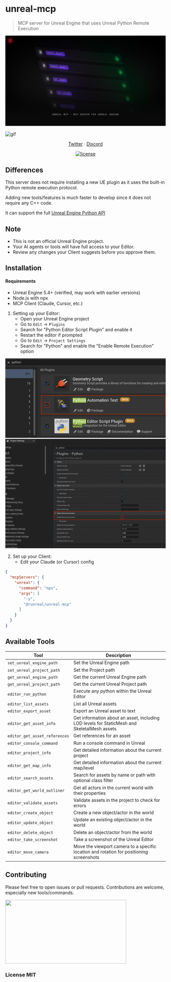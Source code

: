 # unreal-mcp
> MCP server for Unreal Engine that uses Unreal Python Remote Execution

![hero](https://github.com/runreal/unreal-mcp/raw/refs/heads/main/hero.png)

![gif](https://github.com/runreal/unreal-mcp/raw/refs/heads/main/mcp.gif)

<p align="center">
  <a href="https://x.com/runreal_dev">Twitter</a>
  ·
  <a href="https://discord.gg/6ZhWVU5W47">Discord</a>
</p>

<div align="center">
  <a href="LICENSE"><img alt="license" src="https://img.shields.io/badge/LICENSE-MIT-GREEN?style=flat-square"></a>
</div>

## Differences

This server does not require installing a new UE plugin as it uses the built-in Python remote execution protocol.

Adding new tools/features is much faster to develop since it does not require any C++ code.

It can support the full [Unreal Engine Python API](https://dev.epicgames.com/documentation/en-us/unreal-engine/python-api)


## Note

- This is not an official Unreal Engine project.
- Your AI agents or tools will have full access to your Editor.
- Review any changes your Client suggests before you approve them.

## Installation

#### Requirements
- Unreal Engine 5.4+ (verified, may work with earlier versions)
- Node.js with npx
- MCP Client (Claude, Cursor, etc.)

1. Setting up your Editor:
   - Open your Unreal Engine project
   - Go to `Edit` -> `Plugins`
   - Search for "Python Editor Script Plugin" and enable it
   - Restart the editor if prompted
   - Go to `Edit` -> `Project Settings` 
   - Search for "Python" and enable the "Enable Remote Execution" option

  ![enable plugin](https://github.com/runreal/unreal-mcp/raw/refs/heads/main/img1.png)
  ![enable remote execution](https://github.com/runreal/unreal-mcp/raw/refs/heads/main/img2.png)

2. Set up your Client:
   - Edit your Claude (or Cursor) config
```json
{
  "mcpServers": {
    "unreal": {
      "command": "npx",
      "args": [
        "-y",
        "@runreal/unreal-mcp"
      ]
    }
  }
}
```

## Available Tools

| Tool | Description |
|------|-------------|
| `set_unreal_engine_path` | Set the Unreal Engine path |
| `set_unreal_project_path` | Set the Project path |
| `get_unreal_engine_path` | Get the current Unreal Engine path |
| `get_unreal_project_path` | Get the current Unreal Project path |
| `editor_run_python` | Execute any python within the Unreal Editor |
| `editor_list_assets` | List all Unreal assets |
| `editor_export_asset` | Export an Unreal asset to text |
| `editor_get_asset_info` | Get information about an asset, including LOD levels for StaticMesh and SkeletalMesh assets |
| `editor_get_asset_references` | Get references for an asset |
| `editor_console_command` | Run a console command in Unreal |
| `editor_project_info` | Get detailed information about the current project |
| `editor_get_map_info` | Get detailed information about the current map/level |
| `editor_search_assets` | Search for assets by name or path with optional class filter |
| `editor_get_world_outliner` | Get all actors in the current world with their properties |
| `editor_validate_assets` | Validate assets in the project to check for errors |
| `editor_create_object` | Create a new object/actor in the world |
| `editor_update_object` | Update an existing object/actor in the world |
| `editor_delete_object` | Delete an object/actor from the world |
| `editor_take_screenshot` | Take a screenshot of the Unreal Editor |
| `editor_move_camera` | Move the viewport camera to a specific location and rotation for positioning screenshots |

## Contributing

Please feel free to open issues or pull requests. Contributions are welcome, especially new tools/commands.

<a href="https://glama.ai/mcp/servers/@runreal/unreal-mcp">
  <img width="380" height="200" src="https://glama.ai/mcp/servers/@runreal/unreal-mcp/badge" />
</a>

### License MIT
